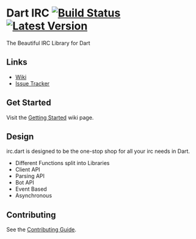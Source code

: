 # Dart IRC [![Build Status](https://drone.io/github.com/DirectMyFile/irc.dart/status.png)](https://drone.io/github.com/DirectMyFile/irc.dart/latest) [![Latest Version](http://img.shields.io/badge/pub-1.2.7-blue.svg)](http://pub.dartlang.org/packages/irc)

The Beautiful IRC Library for Dart

## Links

- [Wiki]
- [Issue Tracker]

## Get Started

Visit the [Getting Started](https://github.com/DirectMyFile/irc.dart/wiki/Getting-Started) wiki page.

## Design

irc.dart is designed to be the one-stop shop for all your irc needs in Dart.

- Different Functions split into Libraries
- Client API
- Parsing API
- Bot API
- Event Based
- Asynchronous

## Contributing

See the [Contributing Guide](https://github.com/DirectMyFile/irc.dart/blob/master/CONTRIBUTING.md).

[Wiki]: https://github.com/DirectMyFile/irc.dart/wiki/Home
[Issue Tracker]: https://github.com/DirectMyFile/irc.dart/issues
[Pub Package]: https://pub.dartlang.org/packages/irc